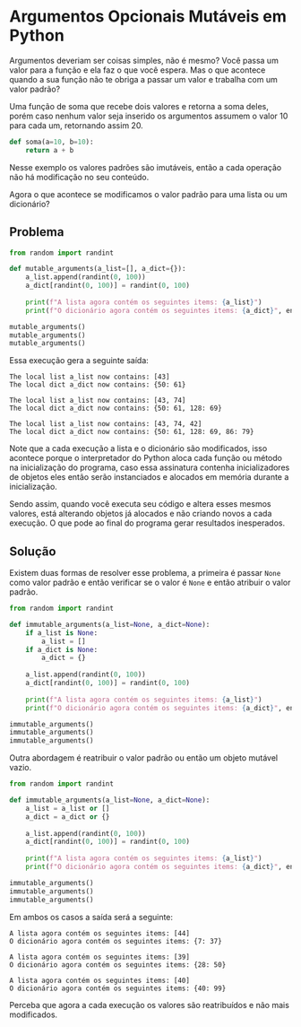 # Argumentos Opcionais Mutáveis em Python

Argumentos deveriam ser coisas simples, não é mesmo? Você passa um valor para a função e ela faz o que você espera. Mas o que acontece quando a sua função não te obriga a passar um valor e trabalha com um valor padrão?

Uma função de soma que recebe dois valores e retorna a soma deles, porém caso nenhum valor seja inserido os argumentos assumem o valor 10 para cada um, retornando assim 20.

```python
def soma(a=10, b=10):
    return a + b
```

Nesse exemplo os valores padrões são imutáveis, então a cada operação não há modificação no seu conteúdo.

Agora o que acontece se modificamos o valor padrão para uma lista ou um dicionário?

## Problema

```python
from random import randint

def mutable_arguments(a_list=[], a_dict={}):
    a_list.append(randint(0, 100))
    a_dict[randint(0, 100)] = randint(0, 100)
    
    print(f"A lista agora contém os seguintes items: {a_list}")
    print(f"O dicionário agora contém os seguintes items: {a_dict}", end="\n\n")

mutable_arguments()
mutable_arguments()
mutable_arguments()
```

Essa execução gera a seguinte saída:

```text
The local list a_list now contains: [43]
The local dict a_dict now contains: {50: 61}

The local list a_list now contains: [43, 74]
The local dict a_dict now contains: {50: 61, 128: 69}

The local list a_list now contains: [43, 74, 42]
The local dict a_dict now contains: {50: 61, 128: 69, 86: 79}
```

Note que a cada execução a lista e o dicionário são modificados, isso acontece porque o interpretador do Python aloca cada função ou método na inicialização do programa, caso essa assinatura contenha inicializadores de objetos eles então serão instanciados e alocados em memória durante a inicialização.

Sendo assim, quando você executa seu código e altera esses mesmos valores, está alterando objetos já alocados e não criando novos a cada execução. O que pode ao final do programa gerar resultados inesperados.

## Solução

Existem duas formas de resolver esse problema, a primeira é passar `None` como valor padrão e então verificar se o valor é `None` e então atribuir o valor padrão.

```python
from random import randint

def immutable_arguments(a_list=None, a_dict=None):
    if a_list is None:
        a_list = []
    if a_dict is None:
        a_dict = {}
        
    a_list.append(randint(0, 100))
    a_dict[randint(0, 100)] = randint(0, 100)
    
    print(f"A lista agora contém os seguintes items: {a_list}")
    print(f"O dicionário agora contém os seguintes items: {a_dict}", end="\n\n")

immutable_arguments()
immutable_arguments()
immutable_arguments()
```

Outra abordagem é reatribuir o valor padrão ou então um objeto mutável vazio.

```python
from random import randint

def immutable_arguments(a_list=None, a_dict=None):
    a_list = a_list or []
    a_dict = a_dict or {}
    
    a_list.append(randint(0, 100))
    a_dict[randint(0, 100)] = randint(0, 100)
    
    print(f"A lista agora contém os seguintes items: {a_list}")
    print(f"O dicionário agora contém os seguintes items: {a_dict}", end="\n\n")

immutable_arguments()
immutable_arguments()
immutable_arguments()
```

Em ambos os casos a saída será a seguinte:

```text
A lista agora contém os seguintes items: [44]
O dicionário agora contém os seguintes items: {7: 37}

A lista agora contém os seguintes items: [39]
O dicionário agora contém os seguintes items: {28: 50}

A lista agora contém os seguintes items: [40]
O dicionário agora contém os seguintes items: {40: 99}
```

Perceba que agora a cada execução os valores são reatribuídos e não mais modificados.
